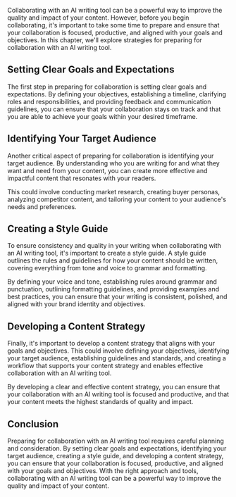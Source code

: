 
Collaborating with an AI writing tool can be a powerful way to improve the quality and impact of your content. However, before you begin collaborating, it's important to take some time to prepare and ensure that your collaboration is focused, productive, and aligned with your goals and objectives. In this chapter, we'll explore strategies for preparing for collaboration with an AI writing tool.

Setting Clear Goals and Expectations
------------------------------------

The first step in preparing for collaboration is setting clear goals and expectations. By defining your objectives, establishing a timeline, clarifying roles and responsibilities, and providing feedback and communication guidelines, you can ensure that your collaboration stays on track and that you are able to achieve your goals within your desired timeframe.

Identifying Your Target Audience
--------------------------------

Another critical aspect of preparing for collaboration is identifying your target audience. By understanding who you are writing for and what they want and need from your content, you can create more effective and impactful content that resonates with your readers.

This could involve conducting market research, creating buyer personas, analyzing competitor content, and tailoring your content to your audience's needs and preferences.

Creating a Style Guide
----------------------

To ensure consistency and quality in your writing when collaborating with an AI writing tool, it's important to create a style guide. A style guide outlines the rules and guidelines for how your content should be written, covering everything from tone and voice to grammar and formatting.

By defining your voice and tone, establishing rules around grammar and punctuation, outlining formatting guidelines, and providing examples and best practices, you can ensure that your writing is consistent, polished, and aligned with your brand identity and objectives.

Developing a Content Strategy
-----------------------------

Finally, it's important to develop a content strategy that aligns with your goals and objectives. This could involve defining your objectives, identifying your target audience, establishing guidelines and standards, and creating a workflow that supports your content strategy and enables effective collaboration with an AI writing tool.

By developing a clear and effective content strategy, you can ensure that your collaboration with an AI writing tool is focused and productive, and that your content meets the highest standards of quality and impact.

Conclusion
----------

Preparing for collaboration with an AI writing tool requires careful planning and consideration. By setting clear goals and expectations, identifying your target audience, creating a style guide, and developing a content strategy, you can ensure that your collaboration is focused, productive, and aligned with your goals and objectives. With the right approach and tools, collaborating with an AI writing tool can be a powerful way to improve the quality and impact of your content.
